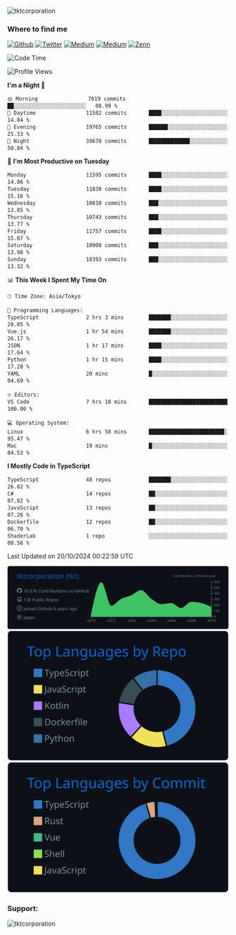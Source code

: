 <p align="left"> <img src="https://komarev.com/ghpvc/?username=tktcorporation&label=Profile%20views&color=0e75b6&style=flat" alt="tktcorporation" /> </p>

<h3>Where to find me</h3>
<p>
<a href="https://github.com/tktcorporation" target="_blank"><img alt="Github" src="https://img.shields.io/badge/GitHub-%2312100E.svg?&style=for-the-badge&logo=Github&logoColor=white" /></a>
<a href="https://twitter.com/tktcorporation" target="_blank"><img alt="Twitter" src="https://img.shields.io/badge/twitter-%231DA1F2.svg?&style=for-the-badge&logo=twitter&logoColor=white" /></a>
<a href="https://www.linkedin.com/in/tktcorporation" target="_blank"><img alt="Medium" src="https://img.shields.io/badge/linkdin-0a66c2.svg?&style=for-the-badge&logo=linkedin&logoColor=white" /></a>
<a href="https://qiita.com/tktcorporation" target="_blank"><img alt="Medium" src="https://img.shields.io/badge/qiita-55C500.svg?&style=for-the-badge&logo=qiita&logoColor=white" /></a>
<a href="https://zenn.dev/tktcorporation" target="_blank"><img alt="Zenn" src="https://img.shields.io/badge/Zenn-3EA8FF.svg?&style=for-the-badge&logo=Zenn&logoColor=white" /></a>
</p>
  
<!--START_SECTION:waka-->
![Code Time](http://img.shields.io/badge/Code%20Time-1%2C792%20hrs%2046%20mins-blue)

![Profile Views](http://img.shields.io/badge/Profile%20Views-0-blue)

**I'm a Night 🦉** 

```text
🌞 Morning                7019 commits        ██░░░░░░░░░░░░░░░░░░░░░░░   08.99 % 
🌆 Daytime                11582 commits       ████░░░░░░░░░░░░░░░░░░░░░   14.84 % 
🌃 Evening                19765 commits       ██████░░░░░░░░░░░░░░░░░░░   25.33 % 
🌙 Night                  39670 commits       █████████████░░░░░░░░░░░░   50.84 % 
```
📅 **I'm Most Productive on Tuesday** 

```text
Monday                   11595 commits       ████░░░░░░░░░░░░░░░░░░░░░   14.86 % 
Tuesday                  11830 commits       ████░░░░░░░░░░░░░░░░░░░░░   15.16 % 
Wednesday                10810 commits       ███░░░░░░░░░░░░░░░░░░░░░░   13.85 % 
Thursday                 10743 commits       ███░░░░░░░░░░░░░░░░░░░░░░   13.77 % 
Friday                   11757 commits       ████░░░░░░░░░░░░░░░░░░░░░   15.07 % 
Saturday                 10908 commits       ███░░░░░░░░░░░░░░░░░░░░░░   13.98 % 
Sunday                   10393 commits       ███░░░░░░░░░░░░░░░░░░░░░░   13.32 % 
```


📊 **This Week I Spent My Time On** 

```text
🕑︎ Time Zone: Asia/Tokyo

💬 Programming Languages: 
TypeScript               2 hrs 3 mins        ███████░░░░░░░░░░░░░░░░░░   28.05 % 
Vue.js                   1 hr 54 mins        ███████░░░░░░░░░░░░░░░░░░   26.17 % 
JSON                     1 hr 17 mins        ████░░░░░░░░░░░░░░░░░░░░░   17.64 % 
Python                   1 hr 15 mins        ████░░░░░░░░░░░░░░░░░░░░░   17.28 % 
YAML                     20 mins             █░░░░░░░░░░░░░░░░░░░░░░░░   04.69 % 

🔥 Editors: 
VS Code                  7 hrs 18 mins       █████████████████████████   100.00 % 

💻 Operating System: 
Linux                    6 hrs 58 mins       ████████████████████████░   95.47 % 
Mac                      19 mins             █░░░░░░░░░░░░░░░░░░░░░░░░   04.53 % 
```

**I Mostly Code in TypeScript** 

```text
TypeScript               48 repos            ███████░░░░░░░░░░░░░░░░░░   26.82 % 
C#                       14 repos            ██░░░░░░░░░░░░░░░░░░░░░░░   07.82 % 
JavaScript               13 repos            ██░░░░░░░░░░░░░░░░░░░░░░░   07.26 % 
Dockerfile               12 repos            ██░░░░░░░░░░░░░░░░░░░░░░░   06.70 % 
ShaderLab                1 repo              ░░░░░░░░░░░░░░░░░░░░░░░░░   00.56 % 
```




 Last Updated on 20/10/2024 00:22:59 UTC
<!--END_SECTION:waka-->

[![](https://raw.githubusercontent.com/tktcorporation/tktcorporation/master/profile-summary-card-output/github_dark/0-profile-details.svg)](https://github.com/vn7n24fzkq/github-profile-summary-cards)
[![](https://raw.githubusercontent.com/tktcorporation/tktcorporation/master/profile-summary-card-output/github_dark/1-repos-per-language.svg)](https://github.com/vn7n24fzkq/github-profile-summary-cards) [![](https://raw.githubusercontent.com/tktcorporation/tktcorporation/master/profile-summary-card-output/github_dark/2-most-commit-language.svg)](https://github.com/vn7n24fzkq/github-profile-summary-cards)

<h3 align="left">Support:</h3>
<p><a href="https://www.buymeacoffee.com/tktcorporation"> <img align="left" src="https://cdn.buymeacoffee.com/buttons/v2/default-yellow.png" height="50" width="210" alt="tktcorporation" /></a></p><br><br>
